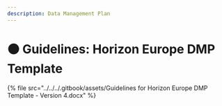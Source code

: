 ```yaml
---
description: Data Management Plan
---
```


# 🟠 Guidelines: Horizon Europe DMP Template

{% file src="../../../.gitbook/assets/Guidelines for Horizon Europe DMP Template - Version 4.docx" %}
